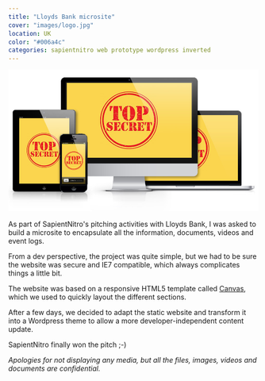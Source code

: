 ```yaml
---
title: "Lloyds Bank microsite"
cover: "images/logo.jpg"
location: UK
color: "#006a4c"
categories: sapientnitro web prototype wordpress inverted
---
```



![](../multi-device-top-secret.jpg)

As part of SapientNitro's pitching activities with Lloyds Bank, I was asked to build a microsite to encapsulate all the information, documents, videos and event logs.

From a dev perspective, the project was quite simple, but we had to be sure the website was secure and IE7 compatible, which always complicates things a little bit.

The website was based on a responsive HTML5 template called [Canvas](http://themes.semicolonweb.com/html/canvas/intro.php), which we used to quickly layout the different sections.

After a few days, we decided to adapt the static website and transform it into a Wordpress theme to allow a more developer-independent content update.

SapientNitro finally won the pitch ;-)

<i>Apologies for not displaying any media, but all the files, images, videos and documents are confidential.</i>
